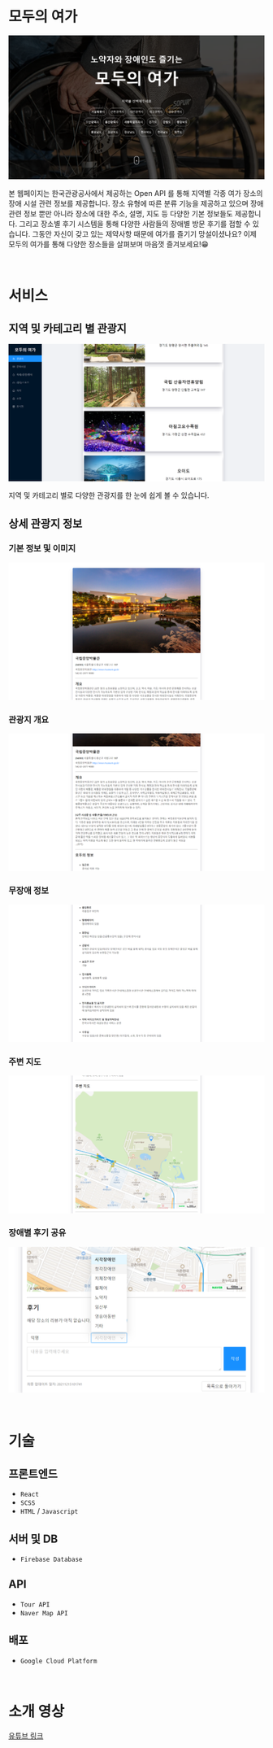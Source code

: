 # 모두의 여가

![1](readme/1.png)

본 웹페이지는 한국관광공사에서 제공하는 Open API 를 통해
지역별 각종 여가 장소의 장애 시설 관련 정보를 제공합니다.
장소 유형에 따른 분류 기능을 제공하고 있으며 장애 관련 정보 뿐만 아니라
장소에 대한 주소, 설명, 지도 등 다양한 기본 정보들도 제공합니다.
그리고 장소별 후기 시스템을 통해 다양한 사람들의 장애별 방문 후기를 접할 수 있습니다.
그동안 자신이 갖고 있는 제약사항 때문에 여가를 즐기기 망설이셨나요?
이제 모두의 여가를 통해 다양한 장소들을 살펴보며 마음껏 즐겨보세요!😁

<br>

# 서비스

## 지역 및 카테고리 별 관광지

![2](readme/2.png)

지역 및 카테고리 별로 다양한 관광지를 한 눈에 쉽게 볼 수 있습니다.

## 상세 관광지 정보

### 기본 정보 및 이미지

![3](readme/3.png)

### 관광지 개요

![4](readme/4.png)

### 무장애 정보

![5](readme/5.png)

### 주변 지도

![6](readme/6.png)

### 장애별 후기 공유

![7](readme/7.png)

<br>

# 기술

## 프론트엔드

- `React`
- `SCSS`
- `HTML` / `Javascript`

## 서버 및 DB

- `Firebase Database`

## API

- `Tour API`
- `Naver Map API`

## 배포

- `Google Cloud Platform`

<br>

# 소개 영상

[유튜브 링크](https://youtu.be/clJt-OhWHOI)